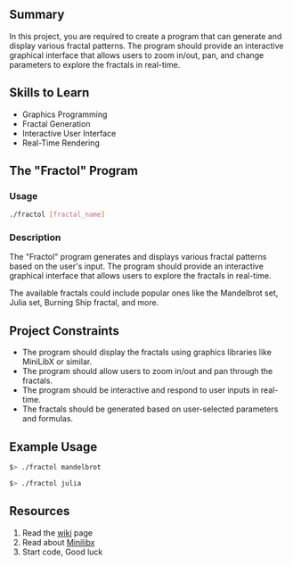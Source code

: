 ## Summary

In this project, you are required to create a program that can generate and display various fractal patterns. The program should provide an interactive graphical interface that allows users to zoom in/out, pan, and change parameters to explore the fractals in real-time.

## Skills to Learn

- Graphics Programming
- Fractal Generation
- Interactive User Interface
- Real-Time Rendering

## The "Fractol" Program

### Usage

```bash
./fractol [fractal_name]
```

### Description

The "Fractol" program generates and displays various fractal patterns based on the user's input. The program should provide an interactive graphical interface that allows users to explore the fractals in real-time.

The available fractals could include popular ones like the Mandelbrot set, Julia set, Burning Ship fractal, and more.

## Project Constraints

- The program should display the fractals using graphics libraries like MiniLibX or similar.
- The program should allow users to zoom in/out and pan through the fractals.
- The program should be interactive and respond to user inputs in real-time.
- The fractals should be generated based on user-selected parameters and formulas.

## Example Usage

```bash
$> ./fractol mandelbrot
```

```bash
$> ./fractol julia
```

## Resources

1. Read the [wiki](../../wiki/) page
2. Read about [Minilibx](https://harm-smits.github.io/42docs/libs/minilibx/getting_started.html) 
3. Start code, Good luck





